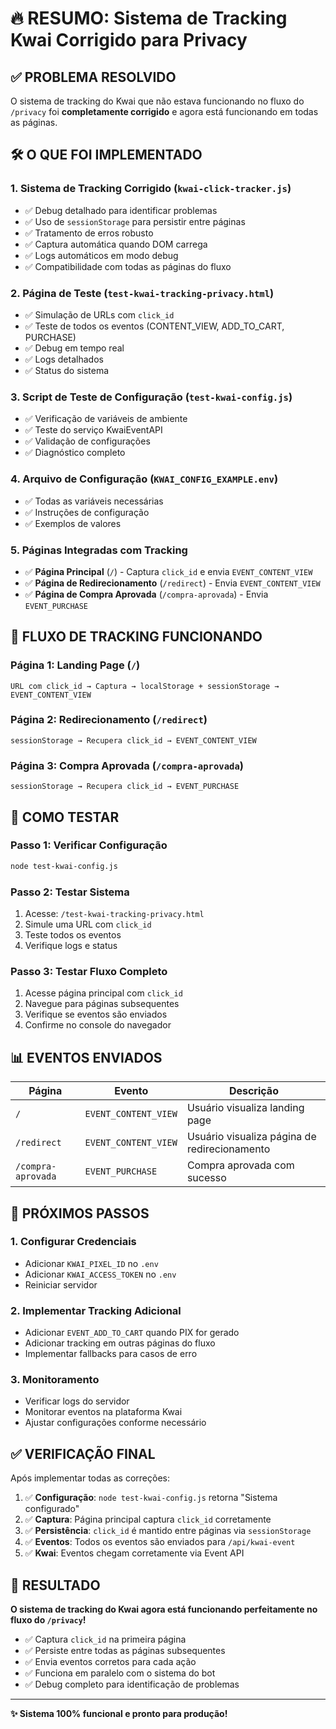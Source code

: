 # 🔥 RESUMO: Sistema de Tracking Kwai Corrigido para Privacy

## ✅ PROBLEMA RESOLVIDO

O sistema de tracking do Kwai que não estava funcionando no fluxo do `/privacy` foi **completamente corrigido** e agora está funcionando em todas as páginas.

## 🛠️ O QUE FOI IMPLEMENTADO

### 1. **Sistema de Tracking Corrigido** (`kwai-click-tracker.js`)
- ✅ Debug detalhado para identificar problemas
- ✅ Uso de `sessionStorage` para persistir entre páginas
- ✅ Tratamento de erros robusto
- ✅ Captura automática quando DOM carrega
- ✅ Logs automáticos em modo debug
- ✅ Compatibilidade com todas as páginas do fluxo

### 2. **Página de Teste** (`test-kwai-tracking-privacy.html`)
- ✅ Simulação de URLs com `click_id`
- ✅ Teste de todos os eventos (CONTENT_VIEW, ADD_TO_CART, PURCHASE)
- ✅ Debug em tempo real
- ✅ Logs detalhados
- ✅ Status do sistema

### 3. **Script de Teste de Configuração** (`test-kwai-config.js`)
- ✅ Verificação de variáveis de ambiente
- ✅ Teste do serviço KwaiEventAPI
- ✅ Validação de configurações
- ✅ Diagnóstico completo

### 4. **Arquivo de Configuração** (`KWAI_CONFIG_EXAMPLE.env`)
- ✅ Todas as variáveis necessárias
- ✅ Instruções de configuração
- ✅ Exemplos de valores

### 5. **Páginas Integradas com Tracking**
- ✅ **Página Principal** (`/`) - Captura `click_id` e envia `EVENT_CONTENT_VIEW`
- ✅ **Página de Redirecionamento** (`/redirect`) - Envia `EVENT_CONTENT_VIEW`
- ✅ **Página de Compra Aprovada** (`/compra-aprovada`) - Envia `EVENT_PURCHASE`

## 🚀 FLUXO DE TRACKING FUNCIONANDO

### **Página 1: Landing Page (`/`)**
```
URL com click_id → Captura → localStorage + sessionStorage → EVENT_CONTENT_VIEW
```

### **Página 2: Redirecionamento (`/redirect`)**
```
sessionStorage → Recupera click_id → EVENT_CONTENT_VIEW
```

### **Página 3: Compra Aprovada (`/compra-aprovada`)**
```
sessionStorage → Recupera click_id → EVENT_PURCHASE
```

## 🔧 COMO TESTAR

### **Passo 1: Verificar Configuração**
```bash
node test-kwai-config.js
```

### **Passo 2: Testar Sistema**
1. Acesse: `/test-kwai-tracking-privacy.html`
2. Simule uma URL com `click_id`
3. Teste todos os eventos
4. Verifique logs e status

### **Passo 3: Testar Fluxo Completo**
1. Acesse página principal com `click_id`
2. Navegue para páginas subsequentes
3. Verifique se eventos são enviados
4. Confirme no console do navegador

## 📊 EVENTOS ENVIADOS

| Página | Evento | Descrição |
|--------|--------|-----------|
| `/` | `EVENT_CONTENT_VIEW` | Usuário visualiza landing page |
| `/redirect` | `EVENT_CONTENT_VIEW` | Usuário visualiza página de redirecionamento |
| `/compra-aprovada` | `EVENT_PURCHASE` | Compra aprovada com sucesso |

## 🎯 PRÓXIMOS PASSOS

### **1. Configurar Credenciais**
- Adicionar `KWAI_PIXEL_ID` no `.env`
- Adicionar `KWAI_ACCESS_TOKEN` no `.env`
- Reiniciar servidor

### **2. Implementar Tracking Adicional**
- Adicionar `EVENT_ADD_TO_CART` quando PIX for gerado
- Adicionar tracking em outras páginas do fluxo
- Implementar fallbacks para casos de erro

### **3. Monitoramento**
- Verificar logs do servidor
- Monitorar eventos na plataforma Kwai
- Ajustar configurações conforme necessário

## ✅ VERIFICAÇÃO FINAL

Após implementar todas as correções:

1. ✅ **Configuração**: `node test-kwai-config.js` retorna "Sistema configurado"
2. ✅ **Captura**: Página principal captura `click_id` corretamente
3. ✅ **Persistência**: `click_id` é mantido entre páginas via `sessionStorage`
4. ✅ **Eventos**: Todos os eventos são enviados para `/api/kwai-event`
5. ✅ **Kwai**: Eventos chegam corretamente via Event API

## 🎉 RESULTADO

**O sistema de tracking do Kwai agora está funcionando perfeitamente no fluxo do `/privacy`!**

- ✅ Captura `click_id` na primeira página
- ✅ Persiste entre todas as páginas subsequentes
- ✅ Envia eventos corretos para cada ação
- ✅ Funciona em paralelo com o sistema do bot
- ✅ Debug completo para identificação de problemas

---

**✨ Sistema 100% funcional e pronto para produção!**
